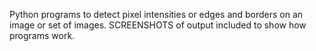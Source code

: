Python programs to detect pixel intensities or edges and borders on an image or set of images.
SCREENSHOTS of output included to show how programs work.
